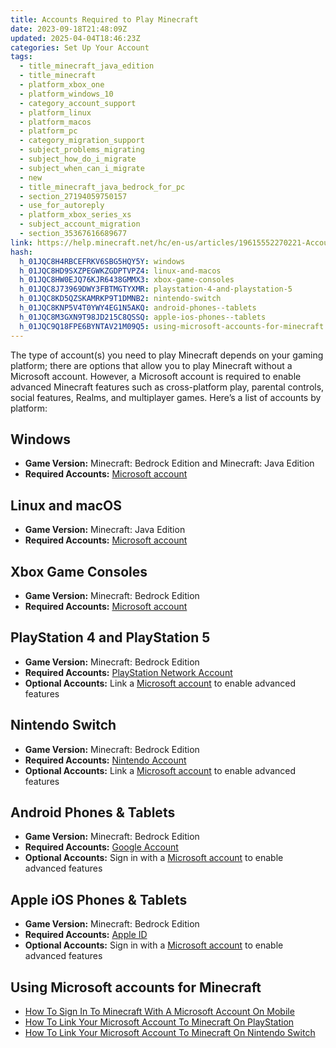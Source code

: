 ```yaml
---
title: Accounts Required to Play Minecraft
date: 2023-09-18T21:48:09Z
updated: 2025-04-04T18:46:23Z
categories: Set Up Your Account
tags:
  - title_minecraft_java_edition
  - title_minecraft
  - platform_xbox_one
  - platform_windows_10
  - category_account_support
  - platform_linux
  - platform_macos
  - platform_pc
  - category_migration_support
  - subject_problems_migrating
  - subject_how_do_i_migrate
  - subject_when_can_i_migrate
  - new
  - title_minecraft_java_bedrock_for_pc
  - section_27194059750157
  - use_for_autoreply
  - platform_xbox_series_xs
  - subject_account_migration
  - section_35367616689677
link: https://help.minecraft.net/hc/en-us/articles/19615552270221-Accounts-Required-to-Play-Minecraft
hash:
  h_01JQC8H4RBCEFRKV6SBG5HQY5Y: windows
  h_01JQC8HD9SXZPEGWKZGDPTVPZ4: linux-and-macos
  h_01JQC8HW0EJQ76KJR6438GMMX3: xbox-game-consoles
  h_01JQC8J73969DWY3FBTMGTYXMR: playstation-4-and-playstation-5
  h_01JQC8KD5QZSKAMRKP9T1DMNB2: nintendo-switch
  h_01JQC8KNP5V4T0YWY4EG1N5AKQ: android-phones--tablets
  h_01JQC8M3GXN9T98JD215C8QSSQ: apple-ios-phones--tablets
  h_01JQC9Q18FPE6BYNTAV21M09Q5: using-microsoft-accounts-for-minecraft
---
```


The type of account(s) you need to play Minecraft depends on your gaming platform; there are options that allow you to play Minecraft without a Microsoft account. However, a Microsoft account is required to enable advanced Minecraft features such as cross-platform play, parental controls, social features, Realms, and multiplayer games. Here’s a list of accounts by platform:

## Windows

- **Game Version:** Minecraft: Bedrock Edition and Minecraft: Java Edition
- **Required Accounts:** [Microsoft account](https://account.microsoft.com/account)

## Linux and macOS

- **Game Version:** Minecraft: Java Edition
- **Required Accounts:** [Microsoft account](https://account.microsoft.com/account)

## Xbox Game Consoles

- **Game Version:** Minecraft: Bedrock Edition
- **Required Accounts:** [Microsoft account](https://account.microsoft.com/account)

## PlayStation 4 and PlayStation 5

- **Game Version:** Minecraft: Bedrock Edition
- **Required Accounts:** [PlayStation Network Account](https://www.playstation.com/en-us/support/account/)
- **Optional Accounts:** Link a [Microsoft account](https://account.microsoft.com/account) to enable advanced features

## Nintendo Switch

- **Game Version:** Minecraft: Bedrock Edition
- **Required Accounts:** [Nintendo Account](https://en-americas-support.nintendo.com/app/answers/detail/a_id/15997/kw/nintendo%20account)
- **Optional Accounts:** Link a [Microsoft account](https://account.microsoft.com/account) to enable advanced features

## Android Phones & Tablets

- **Game Version:** Minecraft: Bedrock Edition
- **Required Accounts:** [Google Account](https://support.google.com/accounts/answer/15277265?hl=en&ref_topic=3382296&sjid=2329032815580734710-NC)
- **Optional Accounts:** Sign in with a [Microsoft account](https://account.microsoft.com/account) to enable advanced features

## Apple iOS Phones & Tablets

- **Game Version:** Minecraft: Bedrock Edition
- **Required Accounts:** [Apple ID](https://account.apple.com/)
- **Optional Accounts:** Sign in with a [Microsoft account](https://account.microsoft.com/account) to enable advanced features

## Using Microsoft accounts for Minecraft

- [How To Sign In To Minecraft With A Microsoft Account On Mobile](../Linking-Microsoft-Accounts/How-to-Sign-in-to-Minecraft-with-a-Microsoft-Account-on-Mobile.md)
- [How To Link Your Microsoft Account To Minecraft On PlayStation](../Linking-Microsoft-Accounts/How-to-Link-Your-Microsoft-Account-to-Minecraft-on-PlayStation.md)
- [How To Link Your Microsoft Account To Minecraft On Nintendo Switch](../Linking-Microsoft-Accounts/How-to-Link-Your-Microsoft-Account-to-Minecraft-on-Nintendo-Switch.md)
